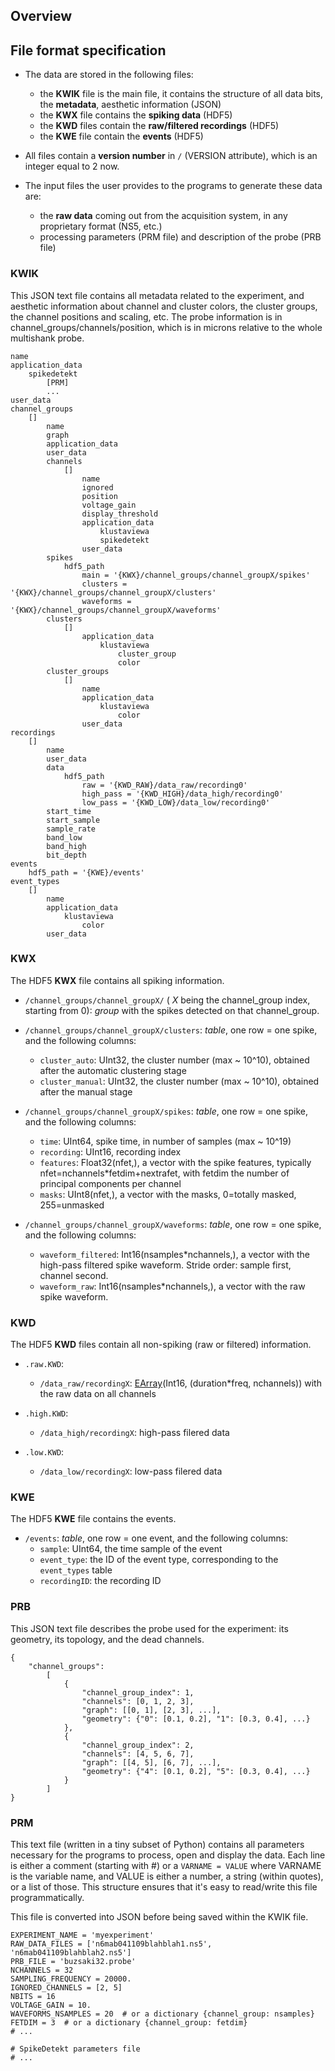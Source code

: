 Overview
--------

File format specification
-------------------------

  * The data are stored in the following files:
      
      * the **KWIK** file is the main file, it contains the structure of all data bits, the **metadata**, aesthetic information (JSON)
      * the **KWX** file contains the **spiking data** (HDF5)
      * the **KWD** files contain the **raw/filtered recordings** (HDF5)
      * the **KWE** file contain the **events** (HDF5)

  * All files contain a **version number** in `/` (VERSION attribute), which is an integer equal to 2 now.

  * The input files the user provides to the programs to generate these data are:
  
      * the **raw data** coming out from the acquisition system, in any proprietary format (NS5, etc.)
      * processing parameters (PRM file) and description of the probe (PRB file)
  

### KWIK

This JSON text file contains all metadata related to the experiment, and aesthetic information about channel and cluster colors, the cluster groups, the channel positions and scaling, etc. The probe information is in channel_groups/channels/position, which is in microns relative to the whole multishank probe.
    
    name
    application_data
        spikedetekt
            [PRM]
            ...
    user_data
    channel_groups
        []
            name
            graph
            application_data
            user_data
            channels
                []
                    name
                    ignored
                    position
                    voltage_gain
                    display_threshold
                    application_data
                        klustaviewa
                        spikedetekt
                    user_data
            spikes
                hdf5_path
                    main = '{KWX}/channel_groups/channel_groupX/spikes'
                    clusters = '{KWX}/channel_groups/channel_groupX/clusters'
                    waveforms = '{KWX}/channel_groups/channel_groupX/waveforms'
            clusters
                []
                    application_data
                        klustaviewa
                            cluster_group
                            color
            cluster_groups
                []
                    name
                    application_data
                        klustaviewa
                            color
                    user_data
    recordings
        []
            name
            user_data
            data
                hdf5_path
                    raw = '{KWD_RAW}/data_raw/recording0'
                    high_pass = '{KWD_HIGH}/data_high/recording0'
                    low_pass = '{KWD_LOW}/data_low/recording0'
            start_time
            start_sample
            sample_rate
            band_low
            band_high
            bit_depth
    events
        hdf5_path = '{KWE}/events'
    event_types
        []
            name
            application_data
                klustaviewa
                    color
            user_data


### KWX

The HDF5 **KWX** file contains all spiking information.
 
  * `/channel_groups/channel_groupX/` ( *X* being the channel_group index, starting from 0): *group* with the spikes detected on that channel_group.

  * `/channel_groups/channel_groupX/clusters`: *table*, one row = one spike, and the following columns:
      * `cluster_auto`: UInt32, the cluster number (max ~ 10^10), obtained after the automatic clustering stage
      * `cluster_manual`: UInt32, the cluster number (max ~ 10^10), obtained after the manual stage
  
  * `/channel_groups/channel_groupX/spikes`: *table*, one row = one spike, and the following columns:
      * `time`: UInt64, spike time, in number of samples (max ~ 10^19)
      * `recording`: UInt16, recording index
      * `features`: Float32(nfet,), a vector with the spike features, typically nfet=nchannels*fetdim+nextrafet, with fetdim the number of principal components per channel
      * `masks`: UInt8(nfet,), a vector with the masks, 0=totally masked, 255=unmasked
  
  * `/channel_groups/channel_groupX/waveforms`: *table*, one row = one spike, and the following columns:
      * `waveform_filtered`: Int16(nsamples*nchannels,), a vector with the high-pass filtered spike waveform. Stride order: sample first, channel second.
      * `waveform_raw`: Int16(nsamples*nchannels,), a vector with the raw spike waveform.
  

### KWD

The HDF5 **KWD** files contain all non-spiking (raw or filtered) information.

  * `.raw.KWD`:
      * `/data_raw/recordingX`: [EArray](http://pytables.github.io/usersguide/libref/homogenous_storage.html#the-earray-class)(Int16, (duration*freq, nchannels)) with the raw data on all channels
  
  * `.high.KWD`:
      * `/data_high/recordingX`: high-pass filered data
  
  * `.low.KWD`:
      * `/data_low/recordingX`: low-pass filered data

      
### KWE

The HDF5 **KWE** file contains the events.

  * `/events`: *table*, one row = one event, and the following columns:
      * `sample`: UInt64, the time sample of the event
      * `event_type`: the ID of the event type, corresponding to the `event_types` table
      * `recordingID`: the recording ID
      

### PRB

This JSON text file describes the probe used for the experiment: its geometry, its topology, and the dead channels.

    {
        "channel_groups": 
            [
                {
                    "channel_group_index": 1,
                    "channels": [0, 1, 2, 3],
                    "graph": [[0, 1], [2, 3], ...],
                    "geometry": {"0": [0.1, 0.2], "1": [0.3, 0.4], ...}
                },
                {
                    "channel_group_index": 2,
                    "channels": [4, 5, 6, 7],
                    "graph": [[4, 5], [6, 7], ...],
                    "geometry": {"4": [0.1, 0.2], "5": [0.3, 0.4], ...}
                }
            ]
    }


### PRM

This text file (written in a tiny subset of Python) contains all parameters necessary for the programs to process, open and display the data. Each line is either a comment (starting with #) or a `VARNAME = VALUE` where VARNAME is the variable name, and VALUE is either a number, a string (within quotes), or a list of those. This structure ensures that it's easy to read/write this file programmatically.

This file is converted into JSON before being saved within the KWIK file.

    EXPERIMENT_NAME = 'myexperiment'
    RAW_DATA_FILES = ['n6mab041109blahblah1.ns5', 'n6mab041109blahblah2.ns5']
    PRB_FILE = 'buzsaki32.probe'
    NCHANNELS = 32
    SAMPLING_FREQUENCY = 20000.
    IGNORED_CHANNELS = [2, 5]
    NBITS = 16
    VOLTAGE_GAIN = 10.
    WAVEFORMS_NSAMPLES = 20  # or a dictionary {channel_group: nsamples}
    FETDIM = 3  # or a dictionary {channel_group: fetdim}
    # ...
    
    # SpikeDetekt parameters file
    # ...


